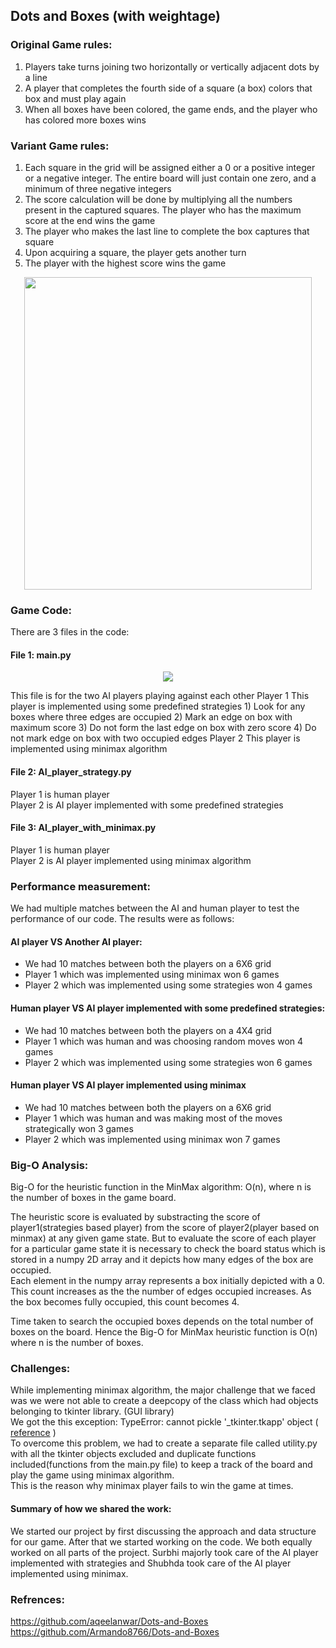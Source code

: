 ## Dots and Boxes (with weightage)

### Original Game rules:
1) Players take turns joining two horizontally or vertically adjacent dots by a line  
2) A player that completes the fourth side of a square (a box) colors that box and must play again  
3) When all boxes have been colored, the game ends, and the player who has colored more boxes wins  

### Variant Game rules:
1) Each square in the grid will be assigned either a 0 or a positive integer or a negative integer. The entire board will just contain one zero, and a minimum of three negative integers  
2) The score calculation will be done by multiplying all the numbers present in the captured squares. The player who has the maximum score at the end wins the game  
3) The player who makes the last line to complete the box captures that square  
4) Upon acquiring a square, the player gets another turn  
5) The player with the highest score wins the game  


<p align="center">
  <img width="460" height="500" src="https://user-images.githubusercontent.com/77983487/167226866-6cf17e15-56aa-4075-9721-bea07e2961f3.gif">
</p>


### Game Code:
There are 3 files in the code:  
#### File 1: main.py 
<p align="center">
  <img src= "https://user-images.githubusercontent.com/77983487/167226269-eff2bd0d-cdca-4327-a985-196c9cfad15e.png">
</p>
This file is for the two AI players playing against each other  
Player 1  
This player is implemented using some predefined strategies  
1) Look for any boxes where three edges are occupied  
2) Mark an edge on box with maximum score  
3) Do not form the last edge on box with zero score  
4) Do not mark edge on box with two occupied edges  
Player 2  
This player is implemented using minimax algorithm  

#### File 2: AI_player_strategy.py  
Player 1 is human player  
Player 2 is AI player implemented with some predefined strategies  

#### File 3: AI_player_with_minimax.py
Player 1 is human player  
Player 2 is AI player implemented using minimax algorithm  

### Performance measurement:

We had multiple matches between the AI and human player to test the performance of our code. The results were as follows:

#### AI player VS Another AI player:
 - 	We had 10 matches between both the players on a 6X6 grid  
 -	Player 1 which was implemented using minimax won 6 games  
 -	Player 2 which was implemented using some strategies won 4 games 

#### Human player VS AI player implemented with some predefined strategies:
-	We had 10 matches between both the players on a 4X4 grid  
-	Player 1 which was human and was choosing random moves won 4 games  
-	Player 2 which was implemented using some strategies won 6 games  

#### Human player VS AI player implemented using minimax
-	We had 10 matches between both the players on a 6X6 grid  
-	Player 1 which was human and was making most of the moves strategically won 3 games  
-	Player 2 which was implemented using minimax won 7 games  


### Big-O Analysis:
Big-O for the heuristic function in the MinMax algorithm: O(n), where n is the number of boxes in the game board.  

The heuristic score is evaluated by substracting the score of player1(strategies based player) from the score of player2(player based on minmax) at any given game state. But to evaluate the score of each player for a particular game state it is necessary to check the board status which is stored in a numpy 2D array and it depicts how many edges of the box are occupied.  
Each element in the numpy array represents a box initially depicted with a 0. This count increases as the the number of edges occupied increases. As the box becomes fully occupied, this count becomes 4.  

Time taken to search the occupied boxes depends on the total number of boxes on the board. Hence the Big-O for MinMax heuristic function is O(n) where n is the number of boxes.  

### Challenges:
While implementing minimax algorithm, the major challenge that we faced was we were not able to create a deepcopy of the class which had objects belonging to tkinter library. (GUI library)  
We got the this exception: TypeError: cannot pickle '_tkinter.tkapp' object ( [reference](https://stackoverflow.com/questions/50568880/cant-pickle-tkinter-tkapp-objects-error-when-trying-to-create-multiple-instanc) )  
To overcome this problem, we had to create a separate file called utility.py with all the tkinter objects excluded and duplicate functions included(functions from the main.py file) to keep a track of the board and play the game using minimax algorithm.  
This is the reason why minimax player fails to win the game at times.  

#### Summary of how we shared the work:
We started our project by first discussing the approach and data structure for our game. After that we started working on the code. We both equally worked on all parts of the project. Surbhi majorly took care of the AI player implemented with strategies and Shubhda took care of the AI player implemented using minimax.


### Refrences:
https://github.com/aqeelanwar/Dots-and-Boxes  
https://github.com/Armando8766/Dots-and-Boxes





